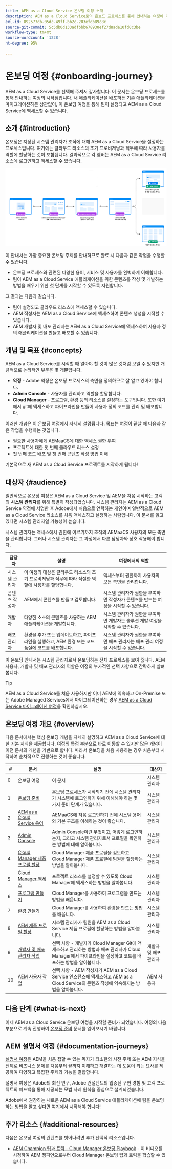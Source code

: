 ```yaml
---
title: AEM as a Cloud Service 온보딩 여정 소개
description: AEM as a Cloud Service로의 온보드 프로세스를 통해 안내하는 여정에 대한 개요를 보려면 여기를 클릭하십시오.
exl-id: 892577db-05dc-49ff-bb2c-203efdb89c8c
source-git-commit: 5c5db0d133adfbbb678930ef27d8ade10fd0c3be
workflow-type: tm+mt
source-wordcount: '1228'
ht-degree: 95%

---
```



# 온보딩 여정 {#onboarding-journey}

AEM as a Cloud Service를 선택해 주셔서 감사합니다. 이 문서는 온보딩 프로세스를 통해 안내하는 여정의 시작점입니다. 새 애플리케이션을 배포하든 기존 애플리케이션을 마이그레이션하든 상관없이, 이 온보딩 여정을 통해 팀이 설정되고 AEM as a Cloud Service에 액세스할 수 있습니다.

## 소개 {#introduction}

온보딩은 지정된 시스템 관리자가 조직에 대해 AEM as a Cloud Service을 설정하는 프로세스입니다. 여기에는 클라우드 리소스의 초기 프로비저닝과 직무에 따라 사용자를 역할에 할당하는 것이 포함됩니다. 결과적으로 각 멤버는 AEM as a Cloud Service 리소스에 로그인하고 액세스할 수 있습니다.

![온보딩 여정](/help/journey-onboarding/assets/onboarding-journey.png)

이 안내서는 가장 중요한 온보딩 주제를 안내하므로 완료 시 다음과 같은 작업을 수행할 수 있습니다.

* 온보딩 프로세스와 관련된 다양한 용어, 서비스 및 사용자를 완벽하게 이해합니다.
* 팀이 AEM as a Cloud Service 애플리케이션을 위한 콘텐츠를 작성 및 개발하는 방법을 배우기 위한 첫 단계를 시작할 수 있도록 지원합니다.

그 결과는 다음과 같습니다.

* 팀이 설정되고 클라우드 리소스에 액세스할 수 있습니다.
* AEM 작성자는 AEM as a Cloud Service에 액세스하여 콘텐츠 생성을 시작할 수 있습니다.
* AEM 개발자 및 배포 관리자는 AEM as a Cloud Service에 액세스하여 사용자 정의 애플리케이션을 만들고 배포할 수 있습니다.

## 개념 및 목표 {#concepts}

AEM as a Cloud Service를 시작할 때 알아야 할 것이 많은 것처럼 보일 수 있지만 개념적으로 논리적인 부분은 몇 개뿐입니다.

* **약정** - Adobe 약정은 온보딩 프로세스의 측면을 정의하므로 잘 알고 있어야 합니다.
* **Admin Console** - 사용자를 관리하고 역할을 할당합니다.
* **Cloud Manager** - 프로그램, 환경 등의 리소스를 설정하는 도구입니다. 또한 여기에서 git에 액세스하고 파이프라인을 만들어 사용자 정의 코드를 관리 및 배포합니다.

이러한 개념은 이 온보딩 여정에서 자세히 설명됩니다. 목표는 여정이 끝날 때 다음과 같은 작업을 수행하는 것입니다.

* 필요한 사용자에게 AEMaaCS에 대한 액세스 권한 부여
* 프로젝트에 대한 첫 번째 클라우드 리소스 설정
* 첫 번째 코드 배포 및 첫 번째 콘텐츠 작성 방법 이해

기본적으로 새 AEM as a Cloud Service 프로젝트를 시작하게 됩니다!

## 대상자 {#audience}

일반적으로 온보딩 여정은 AEM as a Cloud Service 및 AEM을 처음 시작하는 고객의 **시스템 관리자**&#x200B;를 위해 특별히 작성되었습니다. 시스템 관리자는 AEM as a Cloud Service 약정에 서명한 후 Adobe에서 처음으로 연락하는 개인이며 일반적으로 AEM as a Cloud Service 리소스를 처음 액세스하고 설정하는 사람입니다. 이 문서를 읽고 있다면 시스템 관리자일 가능성이 높습니다.

시스템 관리자는 액세스에서 권한에 이르기까지 조직의 AEMaaCS 사용자의 모든 측면을 관리합니다. 그러나 시스템 관리자는 그 과정에서 다른 담당자와 상호 작용해야 합니다.

| 담당자 | 설명 | 여정에서의 역할 |
|---|---|---|
| 시스템 관리자 | 이 여정의 대상은 클라우드 리소스의 초기 프로비저닝과 직무에 따라 적절한 역할에 사용자를 할당합니다. | 액세스부터 권한까지 사용자의 모든 측면을 관리합니다. |
| 콘텐츠 작성자 | AEM에서 콘텐츠를 만들고 검토합니다. | 시스템 관리자가 권한을 부여하면 작성자가 콘텐츠를 만드는 여정을 시작할 수 있습니다. |
| 개발자 | 다양한 소스의 콘텐츠를 사용하는 AEM 애플리케이션을 개발합니다. | 시스템 관리자가 권한을 부여하면 개발자는 솔루션 개발 여정을 시작할 수 있습니다. |
| 배포 관리자 | 환경을 추가 또는 업데이트하고, 파이프라인을 실행하고, AEM 환경 또는 코드 품질에 코드를 배포합니다. | 시스템 관리자가 권한을 부여하면 배포 관리자는 배포 관리 여정을 시작할 수 있습니다. |

이 온보딩 안내서는 시스템 관리자로서 온보딩하는 전체 프로세스를 보여 줍니다. AEM 사용자, 개발자 및 배포 관리자의 역할은 여정의 부가적인 선택 사항으로 간략하게 살펴봅니다.

>[!TIP]
>
>AEM as a Cloud Service를 처음 사용하지만 이미 AEM에 익숙하고 On-Premise 또는 Adobe Managed Services에서 마이그레이션하는 경우 [AEM as a Cloud Service 마이그레이션 여정](/help/journey-migration/getting-started.md)을 확인하십시오.

## 온보딩 여정 개요 {#overview}

다음 문서에서는 핵심 온보딩 개념을 자세히 설명하고 AEM as a Cloud Service에 대한 기본 지식을 제공합니다. 여정의 특정 부분으로 바로 이동할 수 있지만 많은 개념이 이전 문서의 개념을 기반으로 합니다. 따라서 온보딩을 처음 사용하는 경우 처음부터 시작하여 순차적으로 진행하는 것이 좋습니다.

| # | 문서 | 설명 | 대상자 |
|---|---|---|---|
| 0 | 온보딩 여정 | 이 문서 | 시스템 관리자 |
| 1 | [온보딩 준비](preparation.md) | 온보딩 프로세스가 시작되기 전에 시스템 관리자가 시스템에 로그인하기 위해 이해해야 하는 몇 가지 준비 단계가 있습니다. | 시스템 관리자 |
| 2 | [AEM as a Cloud Service 용어](terminology.md) | AEMaaCS에 처음 로그인하기 전에 시스템 용어와 기본 구조를 이해하는 것이 좋습니다. | 시스템 관리자 |
| 3 | [Admin Console](admin-console.md) | Admin Console이란 무엇이고, 어떻게 로그인하는지, 그리고 시스템 관리자로서 프로필을 확인하는 방법에 대해 알아봅니다. | 시스템 관리자 |
| 4 | [Cloud Manager 제품 프로필 할당](assign-profiles-cloud-manager.md) | Cloud Manager 제품 프로필을 검토하고 Cloud Manager 제품 프로필에 팀원을 할당하는 방법을 알아봅니다. | 시스템 관리자 |
| 5 | [Cloud Manager 액세스](cloud-manager.md) | 프로젝트 리소스를 설정할 수 있도록 Cloud Manager에 액세스하는 방법을 알아봅니다. | 시스템 관리자 |
| 6 | [프로그램 만들기](create-program.md) | Cloud Manager를 사용하여 프로그램을 만드는 방법을 배웁니다. | 시스템 관리자 |
| 7 | [환경 만들기](create-environments.md) | Cloud Manager를 사용하여 환경을 만드는 방법을 배웁니다. | 시스템 관리자 |
| 8 | [AEM 제품 프로필 할당](assign-profiles-aem.md) | 시스템 관리자가 팀원을 AEM as a Cloud Service 제품 프로필에 할당하는 방법을 알아봅니다. | 시스템 관리자 |
| 9 | [개발자 및 배포 관리자 작업](developers.md) | 선택 사항 - 개발자가 Cloud Manager Git에 액세스하고 관리하는 방법과 배포 관리자가 Cloud Manager에서 파이프라인을 설정하고 코드를 배포하는 방법을 알아봅니다. | 개발자 및 배포 관리자 |
| 10 | [AEM 사용자 작업](aem-users.md) | 선택 사항 - AEM 작성자가 AEM as a Cloud Service 인스턴스에 액세스하고 AEM as a Cloud Service의 콘텐츠 작성에 익숙해지는 방법을 알아봅니다. | AEM 사용자 |

## 다음 단계 {#what-is-next}

이제 AEM as a Cloud Service 온보딩 여정을 시작할 준비가 되었습니다. 여정의 다음 부분으로 계속 진행하여 [온보딩 준비](preparation.md) 문서를 읽어보시기 바랍니다.

## AEM 설명서 여정 {#documentation-journeys}

[설명서 여정](/help/journey-documentation/documentation-journeys.md)은 AEM을 처음 접할 수 있는 독자가 최소한의 사전 주제 또는 AEM 지식을 전제로 비즈니스 문제를 처음부터 끝까지 이해하고 해결하는 데 도움이 되는 묘사를 제공하여 다양하고 복잡한 주제와 기능을 결합합니다.

설명서 여정은 Adobe의 최신 연구, Adobe 컨설턴트의 입증된 구현 경험 및 고객 프로젝트의 피드백을 통해 제공되는 모범 사례 원칙을 중심으로 설계되었습니다.

Adobe에서 권장하는 새로운 AEM as a Cloud Service 애플리케이션에 팀을 온보딩하는 방법을 알고 싶다면 여기에서 시작해야 합니다!

## 추가 리소스 {#additional-resources}

다음은 온보딩 여정의 컨텐츠를 벗어나려면 추가 선택적 리소스입니다.

* [AEM Champion 팁과 트릭 - Cloud Manager 온보딩 Playbook](https://experienceleague.adobe.com/docs/experience-manager-learn/cloud-service/expert-resources/aem-champions/onboarding-playbook.md) - 이 비디오를 시청하여 AEM 챔피언으로부터 Cloud Manager 온보딩 팁과 트릭을 학습할 수 있습니다.
